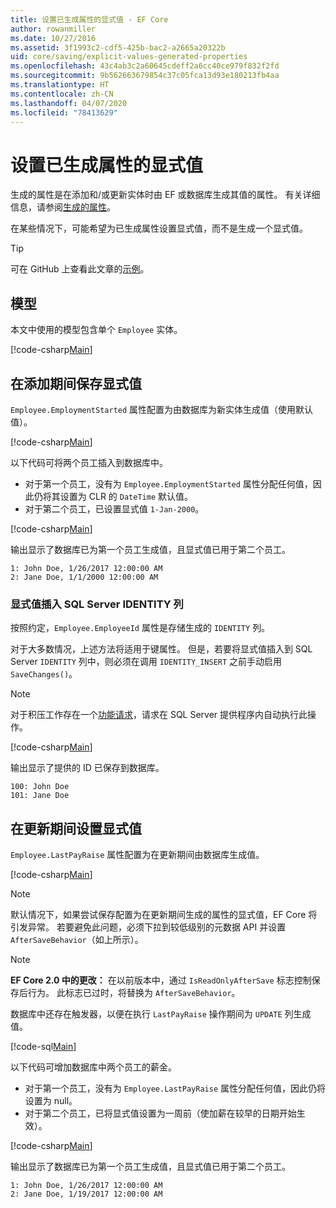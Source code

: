 ```yaml
---
title: 设置已生成属性的显式值 - EF Core
author: rowanmiller
ms.date: 10/27/2016
ms.assetid: 3f1993c2-cdf5-425b-bac2-a2665a20322b
uid: core/saving/explicit-values-generated-properties
ms.openlocfilehash: 43c4ab3c2a60645cdeff2a6cc40ce979f832f2fd
ms.sourcegitcommit: 9b562663679854c37c05fca13d93e180213fb4aa
ms.translationtype: HT
ms.contentlocale: zh-CN
ms.lasthandoff: 04/07/2020
ms.locfileid: "78413629"
---
```

# <a name="setting-explicit-values-for-generated-properties"></a>设置已生成属性的显式值

生成的属性是在添加和/或更新实体时由 EF 或数据库生成其值的属性。 有关详细信息，请参阅[生成的属性](../modeling/generated-properties.md)。

在某些情况下，可能希望为已生成属性设置显式值，而不是生成一个显式值。

> [!TIP]  
> 可在 GitHub 上查看此文章的[示例](https://github.com/dotnet/EntityFramework.Docs/tree/master/samples/core/Saving/ExplicitValuesGenerateProperties/)。

## <a name="the-model"></a>模型

本文中使用的模型包含单个 `Employee` 实体。

[!code-csharp[Main](../../../samples/core/Saving/ExplicitValuesGenerateProperties/Employee.cs#Sample)]

## <a name="saving-an-explicit-value-during-add"></a>在添加期间保存显式值

`Employee.EmploymentStarted` 属性配置为由数据库为新实体生成值（使用默认值）。

[!code-csharp[Main](../../../samples/core/Saving/ExplicitValuesGenerateProperties/EmployeeContext.cs#EmploymentStarted)]

以下代码可将两个员工插入到数据库中。

* 对于第一个员工，没有为 `Employee.EmploymentStarted` 属性分配任何值，因此仍将其设置为 CLR 的 `DateTime` 默认值。
* 对于第二个员工，已设置显式值 `1-Jan-2000`。

[!code-csharp[Main](../../../samples/core/Saving/ExplicitValuesGenerateProperties/Sample.cs#EmploymentStarted)]

输出显示了数据库已为第一个员工生成值，且显式值已用于第二个员工。

``` Console
1: John Doe, 1/26/2017 12:00:00 AM
2: Jane Doe, 1/1/2000 12:00:00 AM
```

### <a name="explicit-values-into-sql-server-identity-columns"></a>显式值插入 SQL Server IDENTITY 列

按照约定，`Employee.EmployeeId` 属性是存储生成的 `IDENTITY` 列。

对于大多数情况，上述方法将适用于键属性。 但是，若要将显式值插入到 SQL Server `IDENTITY` 列中，则必须在调用 `IDENTITY_INSERT` 之前手动启用 `SaveChanges()`。

> [!NOTE]  
> 对于积压工作存在一个[功能请求](https://github.com/aspnet/EntityFramework/issues/703)，请求在 SQL Server 提供程序内自动执行此操作。

[!code-csharp[Main](../../../samples/core/Saving/ExplicitValuesGenerateProperties/Sample.cs#EmployeeId)]

输出显示了提供的 ID 已保存到数据库。

``` Console
100: John Doe
101: Jane Doe
```

## <a name="setting-an-explicit-value-during-update"></a>在更新期间设置显式值

`Employee.LastPayRaise` 属性配置为在更新期间由数据库生成值。

[!code-csharp[Main](../../../samples/core/Saving/ExplicitValuesGenerateProperties/EmployeeContext.cs#LastPayRaise)]

> [!NOTE]  
> 默认情况下，如果尝试保存配置为在更新期间生成的属性的显式值，EF Core 将引发异常。 若要避免此问题，必须下拉到较低级别的元数据 API 并设置 `AfterSaveBehavior`（如上所示）。

> [!NOTE]  
> **EF Core 2.0 中的更改：** 在以前版本中，通过 `IsReadOnlyAfterSave` 标志控制保存后行为。 此标志已过时，将替换为 `AfterSaveBehavior`。

数据库中还存在触发器，以便在执行 `LastPayRaise` 操作期间为 `UPDATE` 列生成值。

[!code-sql[Main](../../../samples/core/Saving/ExplicitValuesGenerateProperties/employee_UPDATE.sql)]

以下代码可增加数据库中两个员工的薪金。

* 对于第一个员工，没有为 `Employee.LastPayRaise` 属性分配任何值，因此仍将设置为 null。
* 对于第二个员工，已将显式值设置为一周前（使加薪在较早的日期开始生效）。

[!code-csharp[Main](../../../samples/core/Saving/ExplicitValuesGenerateProperties/Sample.cs#LastPayRaise)]

输出显示了数据库已为第一个员工生成值，且显式值已用于第二个员工。

``` Console
1: John Doe, 1/26/2017 12:00:00 AM
2: Jane Doe, 1/19/2017 12:00:00 AM
```
